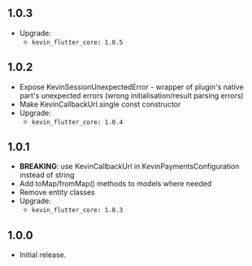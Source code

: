 ## 1.0.3

* Upgrade:
  - `kevin_flutter_core: 1.0.5`

## 1.0.2

* Expose KevinSessionUnexpectedError - wrapper of plugin's native part's unexpected errors (wrong
  initialisation/result parsing errors)
* Make KevinCallbackUrl.single const constructor
* Upgrade:
  - `kevin_flutter_core: 1.0.4`

## 1.0.1

* **BREAKING**: use KevinCallbackUrl in KevinPaymentsConfiguration instead of string
* Add toMap/fromMap() methods to models where needed
* Remove entity classes
* Upgrade:
  - `kevin_flutter_core: 1.0.3`

## 1.0.0

* Initial release.